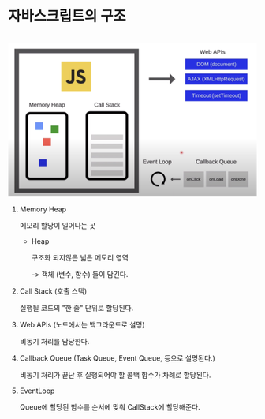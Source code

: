 # 자바스크립트의 구조

<br>

<img src="./js엔진구조.png">

<br>

1. Memory Heap

    메모리 할당이 일어나는 곳

    - Heap

        구조화 되지않은 넓은 메모리 영역

        -> 객체 (변수, 함수) 들이 담긴다.


2. Call Stack (호출 스택)

    실행될 코드의 "한 줄" 단위로 할당된다.

4. Web APIs (노드에서는 백그라운드로 설명)

    비동기 처리를 담당한다.

5. Callback Queue (Task Queue, Event Queue, 등으로 설명된다.)

    비동기 처리가 끝난 후 실행되어야 할 콜백 함수가 차례로 할당된다.

6. EventLoop

    Queue에 할당된 함수를 순서에 맞춰 CallStack에 할당해준다.